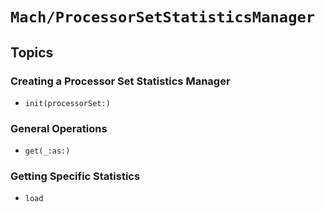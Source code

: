 # ``Mach/ProcessorSetStatisticsManager``

## Topics

### Creating a Processor Set Statistics Manager

- ``init(processorSet:)``

### General Operations

 - ``get(_:as:)``

### Getting Specific Statistics

- ``load``